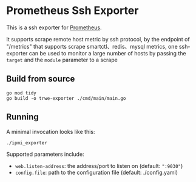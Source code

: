 Prometheus Ssh Exporter
========================

This is a ssh exporter for [Prometheus][Prometheus].

[prometheus]: https://prometheus.io "Prometheus homepage"

It supports scrape remote host metric by ssh protocol, by the endpoint of "/metrics" 
that supports scrape smartctl、redis、mysql metrics, one ssh-exporter can be used 
to monitor a large number of hosts by passing the `target` and the `module` parameter
to a scrape

## Build from source
    go mod tidy
    go build -o trwe-exporter ./cmd/main/main.go
## Running

A minimal invocation looks like this:

    ./ipmi_exporter

Supported parameters include:

- `web.listen-address`: the address/port to listen on (default: `":9030"`)
- `config.file`: path to the configuration file (default: ./config.yaml)